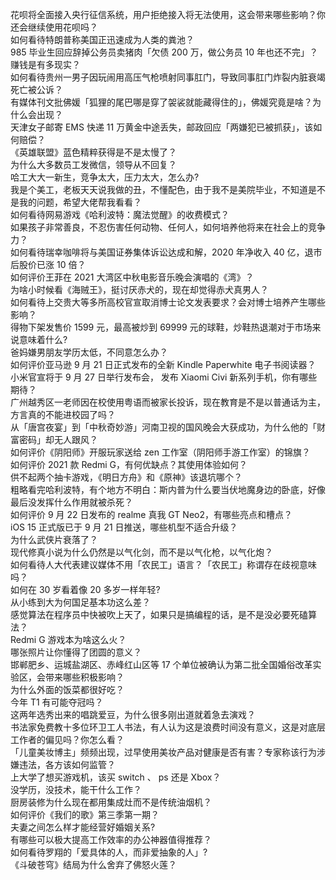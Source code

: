 花呗将全面接入央行征信系统，用户拒绝接入将无法使用，这会带来哪些影响？你还会继续使用花呗吗？  
如何看待特朗普称美国正迅速成为人类的粪池？  
985 毕业生回应辞掉公务员卖猪肉「欠债 200 万，做公务员 10 年也还不完」？赚钱是有多现实？  
如何看待贵州一男子因玩闹用高压气枪喷射同事肛门，导致同事肛门炸裂内脏衰竭死亡被公诉？  
有媒体刊文批佛媛「狐狸的尾巴哪是穿了袈裟就能藏得住的」，佛媛究竟是啥？为什么会出现？  
天津女子邮寄 EMS 快递 11 万黄金中途丢失，邮政回应「两嫌犯已被抓获」，该如何赔偿？  
《英雄联盟》蓝色精粹获得是不是太慢了？  
为什么大多数员工发微信，领导从不回复？  
哈工大大一新生，竞争太大，压力太大，怎么办?  
我是个美工，老板天天说我做的丑，不懂配色，由于我不是美院毕业，不知道是不是我的问题，希望大佬帮我看看？  
如何看待网易游戏《哈利波特：魔法觉醒》的收费模式？  
如果孩子非常善良，不忍伤害任何动物、任何人，如何培养他将来在社会上的竞争力？  
如何看待瑞幸咖啡将与美国证券集体诉讼达成和解，2020 年净收入 40 亿，退市后股价已涨 10 倍？  
如何评价王菲在 2021 大湾区中秋电影音乐晚会演唱的《湾》？  
为啥小时候看《海贼王》，挺讨厌赤犬的，现在却觉得赤犬真男人？  
如何看待上交贵大等多所高校官宣取消博士论文发表要求？会对博士培养产生哪些影响？  
得物下架发售价 1599 元，最高被炒到 69999 元的球鞋，炒鞋热退潮对于市场来说意味着什么?  
爸妈嫌男朋友学历太低，不同意怎么办？  
如何评价亚马逊 9 月 21 日正式发布的全新 Kindle Paperwhite 电子书阅读器？  
小米官宣将于 9 月 27 日举行发布会， 发布 Xiaomi Civi 新系列手机，你有哪些期待？  
广州越秀区一老师因在校使用粤语而被家长投诉，现在教育是不是以普通话为主，方言真的不能进校园了吗？  
从「唐宫夜宴」到「中秋奇妙游」河南卫视的国风晚会大获成功，为什么他的「财富密码」却无人跟风？  
如何评价《阴阳师》开服玩家送给 zen 工作室（阴阳师手游工作室）的锦旗？  
如何评价 2021 款 Redmi G，有何优缺点？其使用体验如何？  
供不起两个抽卡游戏，《明日方舟》和《原神》该退坑哪个？  
粗略看完哈利波特，有个地方不明白：斯内普为什么要当伏地魔身边的卧底，好像最后没发挥什么作用就被杀死？  
如何评价 9 月 22 日发布的 realme 真我 GT Neo2，有哪些亮点和槽点？  
iOS 15 正式版已于 9 月 21 日推送，哪些机型不适合升级？  
为什么武侠片衰落了？  
现代修真小说为什么仍然是以气化剑，而不是以气化枪，以气化炮？  
如何看待人大代表建议媒体不用「农民工」语言？「农民工」称谓存在歧视意味吗？  
如何在 30 岁看着像 20 多岁一样年轻?  
从小练到大为何国足基本功这么差？  
感觉算法在程序员中快被吹上天了，如果只是搞编程的话，是不是没必要死磕算法？  
Redmi G 游戏本为啥这么火？  
哪张照片让你懂得了团圆的意义？  
邯郸肥乡、运城盐湖区、赤峰红山区等 17 个单位被确认为第二批全国婚俗改革实验区，会带来哪些积极影响？  
为什么外面的饭菜都很好吃？  
今年 T1 有可能夺冠吗？  
这两年选秀出来的唱跳爱豆，为什么很多刚出道就着急去演戏？  
书法家免费教十多位环卫工人书法，有人认为这是浪费时间没有意义，这是对底层工作者的偏见吗？你怎么看？  
「儿童美妆博主」频频出现，过早使用美妆产品对健康是否有害？专家称该行为涉嫌违法，各方该如何监管？  
上大学了想买游戏机，该买 switch 、 ps 还是 Xbox？  
没学历，没技术，能干什么工作？  
厨房装修为什么现在都用集成灶而不是传统油烟机？  
如何评价《我们的歌》第三季第一期？  
夫妻之间怎么样才能经营好婚姻关系?  
有哪些可以极大提高工作效率的办公神器值得推荐？  
如何看待罗翔的「爱具体的人，而非爱抽象的人」?  
《斗破苍穹》结局为什么舍弃了佛怒火莲？  
